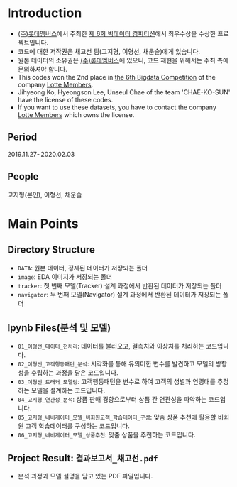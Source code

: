 # Introduction  
* [(주)롯데멤버스](https://www.lpoint.com/)에서 주최한 [제 6회 빅데이터 컴피티션](https://competition.lpoint.com/index.tran)에서 최우수상을 수상한 프로젝트입니다.
* 코드에 대한 저작권은 채고선 팀(고지형, 이형선, 채운슬)에게 있습니다.
* 원본 데이터의 소유권은 [(주)롯데멤버스](https://www.lpoint.com/)에 있으니, 코드 재현을 위해서는 주최 측에 문의하셔야 합니다.  
* This codes won the 2nd place in [the 6th Bigdata Competition](https://competition.lpoint.com/index.tran) of the company [Lotte Members](https://www.lpoint.com/app/global/LHGA100100.do?globalFlag=ENG). 
* Jihyeong Ko, Hyeongson Lee, Unseul Chae of the team 'CHAE-KO-SUN' have the license of these codes.
* If you want to use these datasets, you have to contact the company [Lotte Members](https://www.lpoint.com/app/global/LHGA100100.do?globalFlag=ENG) which owns the license.

## Period  
2019.11.27~2020.02.03

## People
고지형(본인), 이형선, 채운슬

# Main Points
## Directory Structure
- `DATA`: 원본 데이터, 정제된 데이터가 저장되는 폴더
- `image`: EDA 이미지가 저장되는 폴더
- `tracker`: 첫 번째 모델(Tracker) 설계 과정에서 반환된 데이터가 저장되는 폴더
- `navigator`: 두 번째 모델(Navigator) 설계 과정에서 반환된 데이터가 저장되는 폴더

## Ipynb Files(분석 및 모델)
- `01_이형선_데이터_전처리`: 데이터를 불러오고, 결측치와 이상치를 처리하는 코드입니다.
- `02_이형선_고객행동패턴_분석`: 시각화를 통해 유의미한 변수를 발견하고 모델의 방향성을 수립하는 과정을 담은 코드입니다.
- `03_이형선_트래커_모델링`: 고객행동패턴을 변수로 하여 고객의 성별과 연령대를 추정하는 모델을 설계하는 코드입니다.
- `04_고지형_연관성_분석`: 상품 판매 경향으로부터 상품 간 연관성을 파악하는 코드입니다.
- `05_고지형_네비게이터_모델_비회원고객_학습데이터_구성`: 맞춤 상품 추천에 활용할 비회원 고객 학습데이터를 구성하는 코드입니다.
- `06_고지형_네비게이터_모델_상품추천`: 맞춤 상품을 추천하는 코드입니다.

## Project Result: `결과보고서_채고선.pdf`
- 분석 과정과 모델 설명을 담고 있는 PDF 파일입니다.
